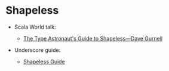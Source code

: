 # Shapeless

* Scala World talk:
    * [The Type Astronaut's Guide to Shapeless—Dave Gurnell](https://www.youtube.com/watch?v=hzf3hTUKk8U)

* Underscore guide:
    * [Shapeless Guide](https://books.underscore.io/shapeless-guide/shapeless-guide.pdf)